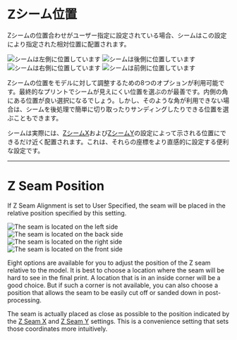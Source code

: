 Zシーム位置
====
Zシームの位置合わせがユーザー指定に設定されている場合、シームはこの設定により指定された相対位置に配置されます。

![シームは左側に位置しています](../images/z_seam_x_left.png)
![シームは後側に位置しています](../images/z_seam_y_back.png)
![シームは右側に位置しています](../images/z_seam_x_right.png)
![シームは前側に位置しています](../images/z_seam_y_front.png)

Zシームの位置をモデルに対して調整するための8つのオプションが利用可能です。最終的なプリントでシームが見えにくい位置を選ぶのが最善です。内側の角にある位置が良い選択になるでしょう。しかし、そのような角が利用できない場合は、シームを後処理で簡単に切り取ったりサンディングしたりできる位置を選ぶこともできます。

シームは実際には、[ZシームX](z_seam_x.md)および[ZシームY](z_seam_y.md)の設定によって示される位置にできるだけ近く配置されます。これは、それらの座標をより直感的に設定する便利な設定です。

---

Z Seam Position
====
If Z Seam Alignment is set to User Specified, the seam will be placed in the relative position specified by this setting.

![The seam is located on the left side](../images/z_seam_x_left.png)
![The seam is located on the back side](../images/z_seam_y_back.png)
![The seam is located on the right side](../images/z_seam_x_right.png)
![The seam is located on the front side](../images/z_seam_y_front.png)

Eight options are available for you to adjust the position of the Z seam relative to the model. It is best to choose a location where the seam will be hard to see in the final print. A location that is in an inside corner will be a good choice. But if such a corner is not available, you can also choose a position that allows the seam to be easily cut off or sanded down in post-processing.

The seam is actually placed as close as possible to the position indicated by the [Z Seam X](z_seam_x.md) and [Z Seam Y](z_seam_y.md) settings. This is a convenience setting that sets those coordinates more intuitively.